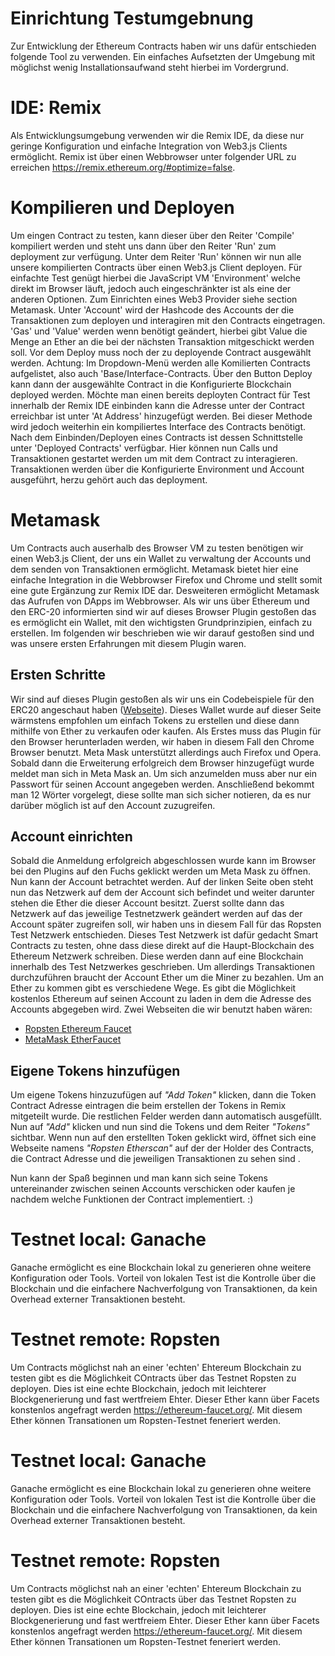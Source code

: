 # Einrichtung Testumgebnung

Zur Entwicklung der Ethereum Contracts haben wir uns dafür entschieden folgende Tool zu verwenden.
Ein einfaches Aufsetzten der Umgebung mit möglichst wenig Installationsaufwand steht hierbei im Vordergrund.

# IDE: Remix
Als Entwicklungsumgebung verwenden wir die Remix IDE, da diese nur geringe Konfiguration und einfache Integration von Web3.js Clients ermöglicht. Remix ist über einen Webbrowser unter folgender URL zu erreichen https://remix.ethereum.org/#optimize=false.

# Kompilieren und Deployen
Um eingen Contract zu testen, kann dieser über den Reiter 'Compile' kompiliert werden und steht uns dann über den Reiter 'Run' zum deployment zur verfügung. Unter dem Reiter 'Run' können wir nun alle unsere kompilierten Contracts über einen Web3.js Client deployen.
Für einfachte Test genügt hierbei die JavaScript VM 'Environment' welche direkt im Browser läuft, jedoch auch eingeschränkter ist als eine der anderen Optionen. Zum Einrichten eines Web3 Provider siehe section Metamask. Unter 'Account' wird der Hashcode des Accounts der die Transaktionen zum deployen und interagiren mit den Contracts eingetragen. 'Gas' und 'Value' werden wenn benötigt geändert, hierbei gibt Value die Menge an Ether an die bei der nächsten Transaktion mitgeschickt werden soll. Vor dem Deploy muss noch der zu deployende Contract ausgewählt werden. Achtung: Im Dropdown-Menü werden alle Komilierten Contracts aufgelistet, also auch 'Base/Interface-Contracts. Über den Button Deploy kann dann der ausgewählte Contract in die Konfigurierte Blockchain deployed werden. Möchte man einen bereits deployten Contract für Test innerhalb der Remix IDE einbinden kann die Adresse unter der Contract erreichbar ist unter 'At Address' hinzugefügt werden. Bei dieser Methode wird jedoch weiterhin ein kompiliertes Interface des Contracts benötigt. Nach dem Einbinden/Deployen eines Contracts ist dessen Schnittstelle unter 'Deployed Contracts' verfügbar. Hier können nun Calls und Transaktionen gestartet werden um mit dem Contract zu interagieren. Transaktionen werden über die Konfigurierte Environment und Account ausgeführt, herzu gehört auch das deployment.

# Metamask
Um Contracts auch auserhalb des Browser VM zu testen benötigen wir einen Web3.js Client, der uns ein Wallet zu verwaltung der Accounts und dem senden von Transaktionen ermöglicht. Metamask bietet hier eine einfache Integration in die Webbrowser Firefox und Chrome und stellt somit eine gute Ergänzung zur Remix IDE dar. Desweiteren ermöglicht Metamask das Aufrufen von DApps im Webbrowser. 
Als wir uns über Ethereum und den ERC-20 informierten sind wir auf dieses Browser Plugin gestoßen das es ermöglicht ein Wallet, mit den wichtigsten Grundprinzipien, einfach zu erstellen. Im folgenden wir beschrieben wie wir darauf gestoßen sind und was unsere ersten Erfahrungen mit diesem Plugin waren.

## Ersten Schritte
Wir sind auf dieses Plugin gestoßen als wir uns ein Codebeispiele für den ERC20 angeschaut haben ([Webseite](https://steemit.com/ethereum/@maxnachamkin/how-to-create-your-own-ethereum-token-in-an-hour-erc20-verified)). Dieses Wallet wurde auf dieser Seite wärmstens empfohlen um einfach Tokens zu erstellen und diese dann mithilfe von Ether zu verkaufen oder kaufen.
Als Erstes muss das Plugin für den Browser herunterladen werden, wir haben in diesem Fall den Chrome Browser benutzt. Meta Mask unterstützt allerdings auch Firefox und Opera. 
Sobald dann die Erweiterung erfolgreich dem Browser hinzugefügt wurde meldet man sich in Meta Mask an. Um sich anzumelden muss aber nur ein Passwort für seinen Account angegeben werden. Anschließend bekommt man 12 Wörter vorgelegt, diese sollte man sich sicher notieren, da es nur darüber möglich ist auf den Account zuzugreifen.

## Account einrichten
Sobald die Anmeldung erfolgreich abgeschlossen wurde kann im Browser bei den Plugins auf den Fuchs geklickt werden um Meta Mask zu öffnen. Nun kann der Account betrachtet werden. Auf der linken Seite oben steht nun das Netzwerk auf dem der Account sich befindet und weiter darunter stehen die Ether die dieser Account besitzt.
Zuerst sollte dann das Netzwerk auf das jeweilige Testnetzwerk geändert werden auf das der Account später zugreifen soll, wir haben uns in diesem Fall für das Ropsten Test Netzwerk entschieden. Dieses Test Netzwerk ist dafür gedacht Smart Contracts zu testen, ohne dass diese direkt auf die Haupt-Blockchain des Ethereum Netzwerk schreiben. Diese werden dann auf eine Blockchain innerhalb des Test Netzwerkes geschrieben.
Um allerdings Transaktionen durchzuführen braucht der Account Ether um die Miner zu bezahlen. Um an Ether zu kommen gibt es verschiedene Wege. Es gibt die Möglichkeit  kostenlos Ethereum auf seinen Account zu laden in dem die Adresse des Accounts abgegeben wird. 
Zwei Webseiten die wir benutzt haben wären: 

- [Ropsten Ethereum Faucet](https://faucet.ropsten.be/) 
- [MetaMask EtherFaucet](https://faucet.metamask.io/)

## Eigene Tokens hinzufügen
Um eigene Tokens hinzuzufügen auf _"Add Token"_ klicken, dann die Token Contract Adresse eintragen die beim erstellen der Tokens in Remix mitgeteilt wurde. Die restlichen Felder werden dann automatisch ausgefüllt. Nun auf _"Add"_ klicken und nun sind die Tokens und dem Reiter _"Tokens"_ sichtbar.
Wenn nun auf den erstellten Token geklickt wird, öffnet sich eine Webseite namens _"Ropsten Etherscan"_ auf der der Holder des Contracts, die Contract Adresse und die jeweiligen Transaktionen zu sehen sind .


Nun kann der Spaß beginnen und man kann sich seine Tokens untereinander zwischen seinen Accounts verschicken oder kaufen je nachdem welche Funktionen der Contract implementiert.  :)
# Testnet local: Ganache 
Ganache ermöglicht es eine Blockchain lokal zu generieren ohne weitere Konfiguration oder Tools. Vorteil von lokalen Test ist die Kontrolle über die Blockchain und die einfachere Nachverfolgung von Transaktionen, da kein Overhead externer Transaktionen besteht.

# Testnet remote: Ropsten
Um Contracts möglichst nah an einer 'echten' Ehtereum Blockchain zu testen gibt es die Möglichkeit COntracts über das Testnet Ropsten zu deployen. Dies ist eine echte Blockchain, jedoch mit leichterer Blockgenerierung und fast wertfreiem Ehter. Dieser Ether kann über Facets konstenlos angefragt werden https://ethereum-faucet.org/. Mit diesem Ether können Transationen um Ropsten-Testnet feneriert werden.

# Testnet local: Ganache 
Ganache ermöglicht es eine Blockchain lokal zu generieren ohne weitere Konfiguration oder Tools. Vorteil von lokalen Test ist die Kontrolle über die Blockchain und die einfachere Nachverfolgung von Transaktionen, da kein Overhead externer Transaktionen besteht.

# Testnet remote: Ropsten
Um Contracts möglichst nah an einer 'echten' Ehtereum Blockchain zu testen gibt es die Möglichkeit COntracts über das Testnet Ropsten zu deployen. Dies ist eine echte Blockchain, jedoch mit leichterer Blockgenerierung und fast wertfreiem Ehter. Dieser Ether kann über Facets konstenlos angefragt werden https://ethereum-faucet.org/. Mit diesem Ether können Transationen um Ropsten-Testnet feneriert werden.

